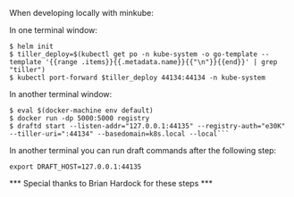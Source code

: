 When developing locally with minkube:

In one terminal window:
```console
$ helm init
$ tiller_deploy=$(kubectl get po -n kube-system -o go-template --template '{{range .items}}{{.metadata.name}}{{"\n"}}{{end}}' | grep "tiller")
$ kubectl port-forward $tiller_deploy 44134:44134 -n kube-system
```

In another terminal window:
```console
$ eval $(docker-machine env default)
$ docker run -dp 5000:5000 registry
$ draftd start --listen-addr="127.0.0.1:44135" --registry-auth="e30K" --tiller-uri=":44134" --basedomain=k8s.local --local```
```

In another terminal you can run draft commands after the following step:
```
export DRAFT_HOST=127.0.0.1:44135
```

*** Special thanks to Brian Hardock for these steps ***
